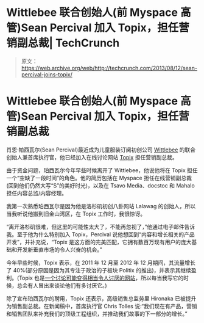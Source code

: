 # Wittlebee 联合创始人(前 Myspace 高管)Sean Percival 加入 Topix，担任营销副总裁| TechCrunch

> 原文：<https://web.archive.org/web/http://techcrunch.com/2013/08/12/sean-percival-joins-topix/>

# Wittlebee 联合创始人(前 Myspace 高管)Sean Percival 加入 Topix，担任营销副总裁

肖恩·帕西瓦尔(Sean Percival)最近成为儿童服装订阅初创公司 [Wittlebee](https://web.archive.org/web/20230326060136/http://www.wittlebee.com/) 的联合创始人兼首席执行官，他已经加入在线讨论网站 [Topix](https://web.archive.org/web/20230326060136/http://www.topix.com/) 担任营销副总裁。

由于资金问题，珀西瓦尔今年早些时候离开了 Wittlebee，他说他将在 Topix 担任一个“空缺了一段时间”的角色。他的简历包括在 Myspace 担任在线营销副总裁(回到他们仍然大写“S”的美好时光)，以及在 Tsavo Media、docstoc 和 Mahalo 担任内容总监/内容经理。

我第一次熟悉珀西瓦尔是因为他是洛杉矶初创八卦网站 Lalawag 的创始人，所以当我听说他搬到旧金山湾区，在 Topix 工作时，我很惊讶。

“离开洛杉矶很难，但这里的可能性太大了，不能再忽视了，”他通过电子邮件告诉我。至于他为什么特别加入 Topix，Percival 说他想回到“内容和增长相关的产品开发”，并补充说，“Topix 是这方面的完美匹配，它拥有数百万现有用户的庞大基础和开发新垂直市场的令人兴奋的机会。”

今年早些时候，Topix 表示，在 2011 年 12 月至 2012 年 12 月期间，其流量增长了 40%(部分原因是因为其专注于政治的子板块 Politix 的推出)，并表示其继续盈利。(Topix 也是[一个讨论可能变得相当令人讨厌的网站](https://web.archive.org/web/20230326060136/http://en.wikipedia.org/wiki/Topix_(website)#Controversy)，所以每当我写它的时候，总会有人冒出来谈论他们有多讨厌它。)

除了宣布珀西瓦尔的聘用，Topix 还表示，高级销售总监劳里 Hironaka 已被提升为销售副总裁。在新闻稿中，首席执行官 Chris Tolles 说:“我们现在有产品，营销和销售团队来补充我们的顶级工程组织，并推动我们故事的下一部分的增长。”
